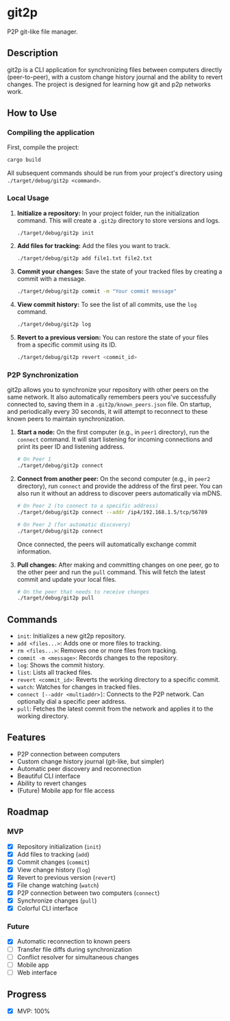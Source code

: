 # git2p

P2P git-like file manager.

## Description

git2p is a CLI application for synchronizing files between computers directly (peer-to-peer), with a custom change history journal and the ability to revert changes. The project is designed for learning how git and p2p networks work.

## How to Use

### Compiling the application
First, compile the project:
```bash
cargo build
```
All subsequent commands should be run from your project's directory using `./target/debug/git2p <command>`.

### Local Usage

1.  **Initialize a repository:**
    In your project folder, run the initialization command. This will create a `.git2p` directory to store versions and logs.
    ```bash
    ./target/debug/git2p init
    ```

2.  **Add files for tracking:**
    Add the files you want to track.
    ```bash
    ./target/debug/git2p add file1.txt file2.txt
    ```

3.  **Commit your changes:**
    Save the state of your tracked files by creating a commit with a message.
    ```bash
    ./target/debug/git2p commit -m "Your commit message"
    ```

4.  **View commit history:**
    To see the list of all commits, use the `log` command.
    ```bash
    ./target/debug/git2p log
    ```

5.  **Revert to a previous version:**
    You can restore the state of your files from a specific commit using its ID.
    ```bash
    ./target/debug/git2p revert <commit_id>
    ```

### P2P Synchronization

git2p allows you to synchronize your repository with other peers on the same network. It also automatically remembers peers you've successfully connected to, saving them in a `.git2p/known_peers.json` file. On startup, and periodically every 30 seconds, it will attempt to reconnect to these known peers to maintain synchronization.

1.  **Start a node:**
    On the first computer (e.g., in `peer1` directory), run the `connect` command. It will start listening for incoming connections and print its peer ID and listening address.
    ```bash
    # On Peer 1
    ./target/debug/git2p connect
    ```

2.  **Connect from another peer:**
    On the second computer (e.g., in `peer2` directory), run `connect` and provide the address of the first peer. You can also run it without an address to discover peers automatically via mDNS.
    ```bash
    # On Peer 2 (to connect to a specific address)
    ./target/debug/git2p connect --addr /ip4/192.168.1.5/tcp/56789

    # On Peer 2 (for automatic discovery)
    ./target/debug/git2p connect
    ```
    Once connected, the peers will automatically exchange commit information.

3.  **Pull changes:**
    After making and committing changes on one peer, go to the other peer and run the `pull` command. This will fetch the latest commit and update your local files.
    ```bash
    # On the peer that needs to receive changes
    ./target/debug/git2p pull
    ```

## Commands

*   `init`: Initializes a new git2p repository.
*   `add <files...>`: Adds one or more files to tracking.
*   `rm <files...>`: Removes one or more files from tracking.
*   `commit -m <message>`: Records changes to the repository.
*   `log`: Shows the commit history.
*   `list`: Lists all tracked files.
*   `revert <commit_id>`: Reverts the working directory to a specific commit.
*   `watch`: Watches for changes in tracked files.
*   `connect [--addr <multiaddr>]`: Connects to the P2P network. Can optionally dial a specific peer address.
*   `pull`: Fetches the latest commit from the network and applies it to the working directory.

## Features
- P2P connection between computers
- Custom change history journal (git-like, but simpler)
- Automatic peer discovery and reconnection
- Beautiful CLI interface
- Ability to revert changes
- (Future) Mobile app for file access

## Roadmap

### MVP
- [x] Repository initialization (`init`)
- [x] Add files to tracking (`add`)
- [x] Commit changes (`commit`)
- [x] View change history (`log`)
- [x] Revert to previous version (`revert`)
- [x] File change watching (`watch`)
- [x] P2P connection between two computers (`connect`)
- [x] Synchronize changes (`pull`)
- [x] Colorful CLI interface

### Future
- [x] Automatic reconnection to known peers
- [ ] Transfer file diffs during synchronization
- [ ] Conflict resolver for simultaneous changes
- [ ] Mobile app
- [ ] Web interface

## Progress

- [x] MVP: 100%
